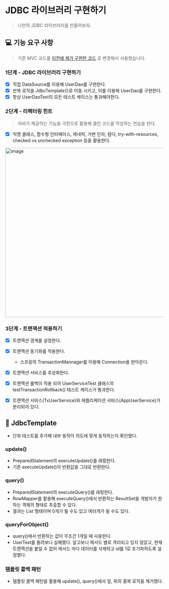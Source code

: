 # JDBC 라이브러리 구현하기

> 나만의 JDBC 라이브러리를 만들어보자.

## 💻 기능 요구 사항

> 기존 MVC 코드를 [이전에 제가 구현한 코드](https://github.com/RIANAEH/jwp-dashboard-mvc/tree/step3) 로 변경해서 사용했습니다. 

### 1단계 - JDBC 라이브러리 구현하기

- [X] 직접 DataSource를 이용해 UserDao를 구현한다.
- [X] 반복 로직을 JdbcTemplate으로 이동 시키고, 이를 이용해 UserDao를 구현한다.
- [X] 항상 UserDaoTest의 모든 테스트 케이스는 통과해야한다.

### 2단계 - 리팩터링 힌트

> 자바가 제공하는 기능을 극한으로 활용해 클린 코드를 작성하는 연습을 한다.

- [X] 익명 클래스, 함수형 인터페이스, 제네릭, 가변 인자, 람다, try-with-resources, checked vs unchecked exception 등을 활용한다.

<img width="537" alt="image" src="https://user-images.githubusercontent.com/45311765/194697540-2027c7b5-9592-4c39-b590-6cfd46d664d8.png">

### 3단계 - 트랜잭션 적용하기

- [X] 트랜잭션 경계를 설정한다. 
- [X] 트랜잭션 동기화를 적용한다. 
  - 스프링의 TransactionMannager를 이용해 Connection을 받아온다.
- [X] 트랜잭션 서비스를 추상화한다.

- [X] 트랜잭션 롤백이 적용 되어 UserServiceTest 클래스의 testTransactionRollback() 테스트 케이스가 통과한다.
- [X] 트랜잭션 서비스(TxUserService)와 애플리케이션 서비스(AppUserService)가 분리되어 있다. 

## 🧹 JdbcTemplate

- 단위 테스트를 추가해 내부 동작이 의도에 맞게 동작하는지 확인했다. 

### update()

- PreparedStatement의 executeUpdate()를 래핑한다.
- 기존 executeUpdate()의 반환값을 그대로 반환한다.

### query()

- PreparedStatement의 executeQuery()를 래핑한다.
- RowMapper를 활용해 executeQuery()에서 반환하는 ResultSet을 개발자가 원하는 객체의 형태로 추출할 수 있다. 
- 결과는 List 형태이며 0개가 될 수도 있고 여러개가 될 수도 있다. 

### queryForObject()

- query()에서 반환하는 값이 무조건 1개일 때 사용한다.
- UserTest를 돌려보니 실패했다. 알고보니 메서드 별로 격리되고 있지 않았고, 현재 트랜잭션을 붙일 수 없어 메서드 마다 데이터를 삭제하고 id를 1로 초기화하도록 설정했다. 

### 템플릿 콜백 패턴

- 템플릿 콜백 패턴을 활용해 update(), query()에서 앞, 뒤의 중복 로직을 제거했다. 
